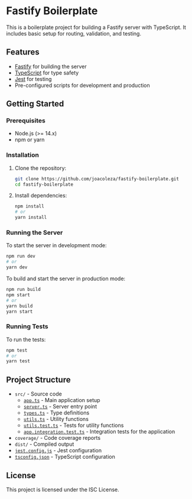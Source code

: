# Fastify Boilerplate

This is a boilerplate project for building a Fastify server with TypeScript. It includes basic setup for routing, validation, and testing.

## Features

- [Fastify](https://fastify.dev/) for building the server
- [TypeScript](https://www.typescriptlang.org/) for type safety
- [Jest](https://jestjs.io/) for testing
- Pre-configured scripts for development and production

## Getting Started

### Prerequisites

- Node.js (>= 14.x)
- npm or yarn

### Installation

1. Clone the repository:

   ```sh
   git clone https://github.com/joacoleza/fastify-boilerplate.git
   cd fastify-boilerplate
   ```

2. Install dependencies:
   ```sh
   npm install
   # or
   yarn install
   ```

### Running the Server

To start the server in development mode:

```sh
npm run dev
# or
yarn dev
```

To build and start the server in production mode:

```sh
npm run build
npm start
# or
yarn build
yarn start
```

### Running Tests

To run the tests:

```sh
npm test
# or
yarn test
```

## Project Structure

- `src/` - Source code
  - [`app.ts`](src/app.ts) - Main application setup
  - [`server.ts`](src/server.ts) - Server entry point
  - [`types.ts`](src/types.ts) - Type definitions
  - [`utils.ts`](src/utils.ts) - Utility functions
  - [`utils.test.ts`](src/utils.test.ts) - Tests for utility functions
  - [`app.integration.test.ts`](src/app.integration.test.ts) - Integration tests for the application
- `coverage/` - Code coverage reports
- `dist/` - Compiled output
- [`jest.config.js`](jest.config.js) - Jest configuration
- [`tsconfig.json`](tsconfig.json) - TypeScript configuration

## License

This project is licensed under the ISC License.
